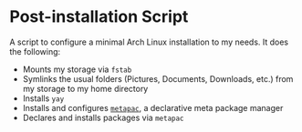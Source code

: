 # Post-installation Script

A script to configure a minimal Arch Linux installation to my needs. It does the following:
- Mounts my storage via `fstab`
- Symlinks the usual folders (Pictures, Documents, Downloads, etc.) from my storage to my home directory
- Installs `yay`
- Installs and configures [`metapac`](https://github.com/ripytide/metapac), a declarative meta package manager
- Declares and installs packages via `metapac`
